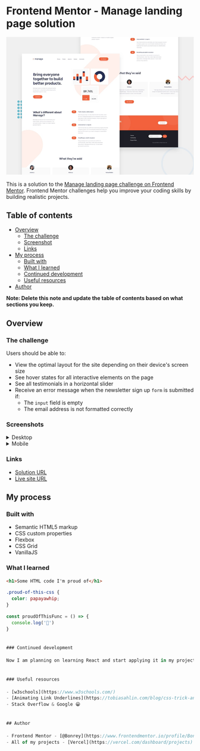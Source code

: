 # Frontend Mentor - Manage landing page solution

![Design preview for the Manage landing page coding challenge](./design/desktop-preview.jpg)

This is a solution to the [Manage landing page challenge on Frontend Mentor](https://www.frontendmentor.io/challenges/manage-landing-page-SLXqC6P5). Frontend Mentor challenges help you improve your coding skills by building realistic projects. 

## Table of contents

- [Overview](#overview)
  - [The challenge](#the-challenge)
  - [Screenshot](#screenshot)
  - [Links](#links)
- [My process](#my-process)
  - [Built with](#built-with)
  - [What I learned](#what-i-learned)
  - [Continued development](#continued-development)
  - [Useful resources](#useful-resources)
- [Author](#author)

**Note: Delete this note and update the table of contents based on what sections you keep.**

## Overview

### The challenge

Users should be able to:

- View the optimal layout for the site depending on their device's screen size
- See hover states for all interactive elements on the page
- See all testimonials in a horizontal slider
- Receive an error message when the newsletter sign up `form` is submitted if:
  - The `input` field is empty
  - The email address is not formatted correctly

### Screenshots
<details>
  <summary>Desktop</summary>
  ![Desktop design preview](./design/screenshots/desktop.png)
</details>
<details>
  <summary>Mobile</summary>
  ![Mobile design preview](./design/screenshots/mobile.png)
</details>

### Links

- [Solution URL](https://github.com/Bonrey/Frontend/tree/main/HTML-SASS-JavaScript/Manage%20Landing%20Page)
- [Live site URL](https://manage-landing-page-khaki.vercel.app/)

## My process

### Built with

- Semantic HTML5 markup
- CSS custom properties
- Flexbox
- CSS Grid
- VanillaJS

### What I learned

```html
<h1>Some HTML code I'm proud of</h1>
```
```css
.proud-of-this-css {
  color: papayawhip;
}
```
```js
const proudOfThisFunc = () => {
  console.log('🎉')
}


### Continued development

Now I am planning on learning React and start applying it in my projects as well. 😃


### Useful resources

- [w3schools](https://www.w3schools.com/)
- [Animating Link Underlines](https://tobiasahlin.com/blog/css-trick-animating-link-underlines/)
- Stack Overflow & Google 😁


## Author

- Frontend Mentor - [@Bonrey](https://www.frontendmentor.io/profile/Bonrey)
- All of my projects - [Vercel](https://vercel.com/dashboard/projects)